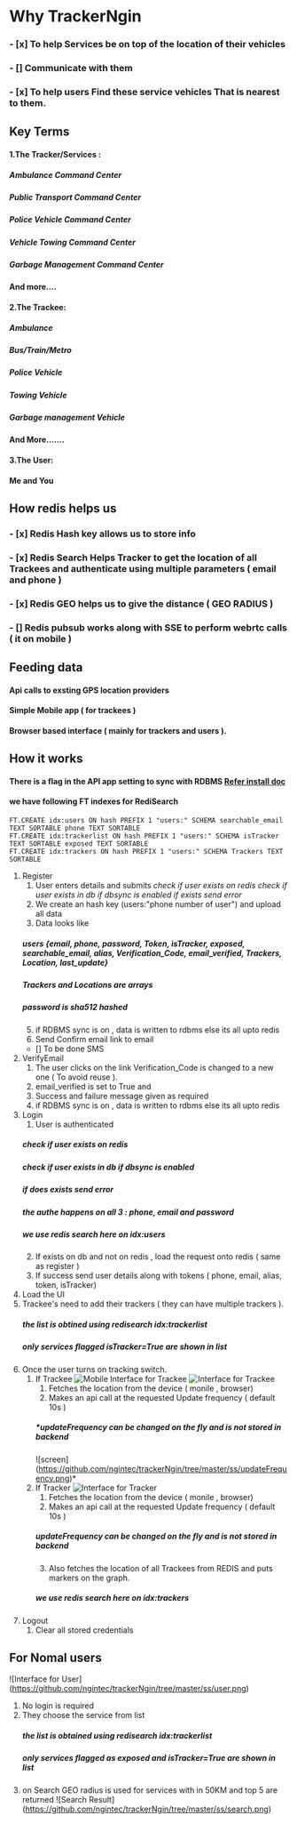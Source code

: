 # Why TrackerNgin 
### - [x] To help Services be on top of the location of their vehicles
### - [] Communicate with them
### - [x] To help users Find these service vehicles That is nearest to them.

## Key Terms 
#### 1.The Tracker/Services : 
##### Ambulance Command Center
##### Public Transport Command Center
##### Police Vehicle Command Center
##### Vehicle Towing Command Center
##### Garbage Management Command Center
#### And more….


#### 2.The Trackee:
##### Ambulance
##### Bus/Train/Metro
##### Police Vehicle
##### Towing Vehicle
##### Garbage management Vehicle
#### And More…….

#### 3.The User:
#### Me and You


## How redis helps us
### - [x] Redis Hash key allows us to store info
### - [x] Redis Search Helps Tracker to get the location of all Trackees and authenticate using multiple parameters ( email and phone )
###	- [x] Redis GEO helps us to give the distance ( GEO RADIUS )
### - [] Redis pubsub works along with SSE  to perform webrtc calls ( it on mobile )

## Feeding data
#### Api calls to exsting GPS location providers
#### Simple Mobile app ( for trackees )
#### Browser based interface ( mainly for trackers and users ).


## How it works
#### There is a flag in the API app setting to sync with RDBMS [Refer install doc](https://github.com/ngintec/trackerNgin/tree/master/install.md) 
#### we have following FT indexes for RediSearch

```
FT.CREATE idx:users ON hash PREFIX 1 "users:" SCHEMA searchable_email TEXT SORTABLE phone TEXT SORTABLE
FT.CREATE idx:trackerlist ON hash PREFIX 1 "users:" SCHEMA isTracker TEXT SORTABLE exposed TEXT SORTABLE
FT.CREATE idx:trackers ON hash PREFIX 1 "users:" SCHEMA Trackers TEXT SORTABLE
```
1. Register 
	1. User enters details and submits
	*check if user exists on redis*
	*check if user exists in db if dbsync is enabled*
	*if exists send error*
	2. We create an hash key  (users:"phone number of user") and upload all data
	3. Data looks like
	##### *users {email, phone, password, Token, isTracker, exposed, searchable_email, alias, Verification_Code, email_verified, Trackers, Location, last_update}*
	##### *Trackers and Locations are arrays*
	##### *password is sha512 hashed*
	5. if RDBMS sync is on , data is written to rdbms else its all upto redis
	4. Send Confirm email link to email
	- [] To be done SMS 
2. VerifyEmail
	1. The user clicks on the link Verification_Code is changed to a new one ( To avoid reuse ).
	3. email_verified is set to True and 
	2. Success and failure message given as required
	3. if RDBMS sync is on , data is written to rdbms else its all upto redis
3. Login 
	1. User is authenticated
	##### *check if user exists on redis*
	##### *check if user exists in db if dbsync is enabled*
	##### *if does exists send error*
	##### *the authe happens on all 3 : phone, email and password*
	##### *we use redis search here on idx:users*
	2. If exists on db and not on redis , load the request onto redis ( same as register )
	3. If success send user details along with tokens ( phone, email, alias, token, isTracker)
4. Load the UI 
5. Trackee's need to add their trackers ( they can have multiple trackers ).
	##### *the list is obtined using redisearch idx:trackerlist*
	##### *only services flagged isTracker=True are shown in list*
6. Once the user turns on  tracking switch.
	1. If Trackee
	![Mobile Interface for Trackee](https://github.com/ngintec/trackerNgin/tree/master/ss/trackee_m.png)
	![Interface for  Trackee](https://github.com/ngintec/trackerNgin/tree/master/ss/trackee.png)
		1. Fetches the location from the device ( monile , browser)
		2. Makes an api call at the requested Update frequency ( default 10s )
		##### *updateFrequency can be changed on the fly and is not stored in backend 
		![screen]
		(https://github.com/ngintec/trackerNgin/tree/master/ss/updateFrequency.png)*
	2. If Tracker
	![Interface for  Tracker](https://github.com/ngintec/trackerNgin/tree/master/ss/tracker.png)
		1. Fetches the location from the device ( monile , browser)
		2. Makes an api call at the requested Update frequency ( default 10s )
		##### *updateFrequency can be changed on the fly and is not stored in backend*
		3. Also fetches the location of all Trackees from REDIS and puts markers on the graph.
		##### *we use redis search here on idx:trackers*
7. Logout
	1. Clear all stored credentials

## For Nomal users 
![Interface for  User]
(https://github.com/ngintec/trackerNgin/tree/master/ss/user.png)
1. No login is required
2. They choose the service from list
	##### *the list is obtained using redisearch idx:trackerlist*
	##### *only services flagged as exposed  and isTracker=True are shown in list*
3. on Search GEO radius is used for services with in 50KM and top 5 are returned
![Search Result]
(https://github.com/ngintec/trackerNgin/tree/master/ss/search.png)
